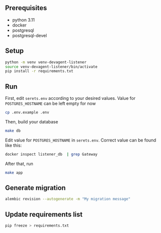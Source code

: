 ## Prerequisites

- python 3.11
- docker
- postgresql
- postgresql-devel

## Setup

```bash
python -m venv venv-devagent-listener
source venv-devagent-listener/bin/activate
pip install -r requirements.txt
```

## Run

First, edit `serets.env` according to your desired values. Value for `POSTGRES_HOSTNAME` can be left empty for now

```bash
cp .env.example .env
```

Then, build your database

```bash
make db
```

Edit value for `POSTGRES_HOSTNAME` in `serets.env`. Correct value can be found like this:

```bash
docker inspect listener_db  | grep Gateway
```

After that, run

```bash
make app
```

## Generate migration

```bash
alembic revision --autogenerate -m "My migration message"
```

## Update requirements list

```bash
pip freeze > requirements.txt
```
